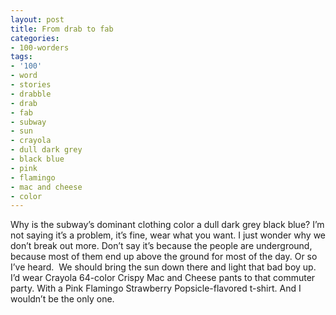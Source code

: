 ```yaml
---
layout: post
title: From drab to fab
categories:
- 100-worders
tags:
- '100'
- word
- stories
- drabble
- drab
- fab
- subway
- sun
- crayola
- dull dark grey
- black blue
- pink
- flamingo
- mac and cheese
- color
---
```

Why is the subway’s dominant clothing color a dull dark grey black blue? 
I’m not saying it’s a problem, it’s fine, wear what you want. I just wonder why we don’t break out more. 
Don’t say it’s because the people are underground, because most of them end up above the ground for most of the day. Or so I’ve heard. 
We should bring the sun down there and light that bad boy up. I’d wear Crayola 64-color Crispy Mac and Cheese pants to that commuter party. With a Pink Flamingo Strawberry Popsicle-flavored t-shirt. 
And I wouldn’t be the only one.
